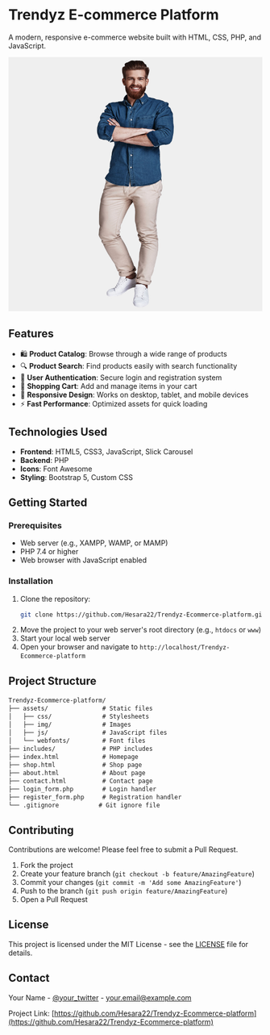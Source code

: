 # Trendyz E-commerce Platform

A modern, responsive e-commerce website built with HTML, CSS, PHP, and JavaScript.

![Trendyz E-commerce](assets/img/banner.jpg)

## Features

- 🛍️ **Product Catalog**: Browse through a wide range of products
- 🔍 **Product Search**: Find products easily with search functionality
- 👤 **User Authentication**: Secure login and registration system
- 🛒 **Shopping Cart**: Add and manage items in your cart
- 📱 **Responsive Design**: Works on desktop, tablet, and mobile devices
- ⚡ **Fast Performance**: Optimized assets for quick loading

## Technologies Used

- **Frontend**: HTML5, CSS3, JavaScript, Slick Carousel
- **Backend**: PHP
- **Icons**: Font Awesome
- **Styling**: Bootstrap 5, Custom CSS

## Getting Started

### Prerequisites

- Web server (e.g., XAMPP, WAMP, or MAMP)
- PHP 7.4 or higher
- Web browser with JavaScript enabled

### Installation

1. Clone the repository:
   ```bash
   git clone https://github.com/Hesara22/Trendyz-Ecommerce-platform.git
   ```
2. Move the project to your web server's root directory (e.g., `htdocs` or `www`)
3. Start your local web server
4. Open your browser and navigate to `http://localhost/Trendyz-Ecommerce-platform`

## Project Structure

```
Trendyz-Ecommerce-platform/
├── assets/               # Static files
│   ├── css/              # Stylesheets
│   ├── img/              # Images
│   ├── js/               # JavaScript files
│   └── webfonts/         # Font files
├── includes/             # PHP includes
├── index.html            # Homepage
├── shop.html             # Shop page
├── about.html            # About page
├── contact.html          # Contact page
├── login_form.php        # Login handler
├── register_form.php     # Registration handler
└── .gitignore           # Git ignore file
```

## Contributing

Contributions are welcome! Please feel free to submit a Pull Request.

1. Fork the project
2. Create your feature branch (`git checkout -b feature/AmazingFeature`)
3. Commit your changes (`git commit -m 'Add some AmazingFeature'`)
4. Push to the branch (`git push origin feature/AmazingFeature`)
5. Open a Pull Request

## License

This project is licensed under the MIT License - see the [LICENSE](LICENSE) file for details.

## Contact

Your Name - [@your_twitter](https://twitter.com/your_handle) - your.email@example.com

Project Link: [https://github.com/Hesara22/Trendyz-Ecommerce-platform](https://github.com/Hesara22/Trendyz-Ecommerce-platform)
